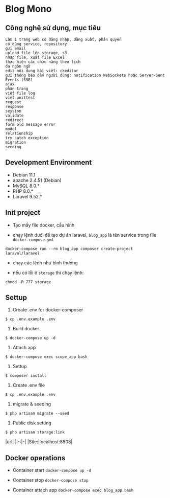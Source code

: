 # Blog Mono

## Công nghệ sử dụng, mục tiêu

```text
Làm 1 trang web có đăng nhập, đăng xuất, phân quyền
có dùng service, repository
gửi email
upload file lên storage, s3
nhập file, xuất file Excel
thực hiện các chức năng theo lịch
đa ngôn ngữ
edit nội dung bài viết: ckeditor
gửi thông báo đến người dùng: notification WebSockets hoặc Server-Sent Events (SSE)
ajax
phân trang
viết file log
viết unittest
request
response
session
validate
redirect
form old message error
model
relationship
try catch exception
migration
seeding
```

## Development Environment
* Debian 11.1  
* apache 2.4.51 (Debian)  
* MySQL 8.0.*  
* PHP 8.0.*  
* Laravel 9.52.*  

## Init project 
- Tạo mấy file docker, cấu hình

- chạy lệnh dưới để tạo dự án laravel, `blog_app` là tên service trong file `docker-compose.yml`

```shell
docker-compose run --rm blog_app composer create-project laravel/laravel
```
- chạy các lệnh như bình thường

- nếu có lỗi ở `storage` thì chạy lệnh:

```shell
chmod -R 777 storage
```
## Settup

1. Create .env for docker-composer
  ```
  $ cp .env.example .env
  ```

1. Build docker 
  ```
  $ docker-compose up -d
  ```
1. Attach app
  ```
  $ docker-compose exec scope_app bash
  ```
1. Settup  
  ```
  $ composer install
  ```
1. Create .env file 
  ```
  $ cp .env.example .env
  ```

1. migrate & seeding  
  ```
  $ php artisan migrate --seed
  ```
1. Public disk setting 
  ```
  $ php artisan storage:link
  ```

|url|
|:-:|-|
|Site:|localhost:8808|

## Docker operations 

* Container start
  `docker-compose up -d`  

* Container stop
  `docker-compose stop`  

* Container attach app
  `docker-compose exec blog_app bash`  

